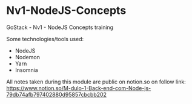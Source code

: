 # Nv1-NodeJS-Concepts
 GoStack - Nv1 - NodeJS Concepts training
 
 Some technologies/tools used:
  * NodeJS
  * Nodemon
  * Yarn
  * Insomnia
 
 All notes taken during this module are public on notion.so on follow link:
 https://www.notion.so/M-dulo-1-Back-end-com-Node-js-79db74afb797402880d95857cbcbb202
 
